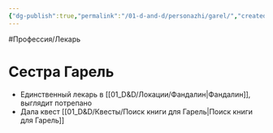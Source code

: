 ```yaml
---
{"dg-publish":true,"permalink":"/01-d-and-d/personazhi/garel/","created":"2024-11-09T09:06:49.894+03:00","updated":"2023-12-26T14:50:50.332+03:00"}
---
```


#Профессия/Лекарь 

# Сестра Гарель

* Единственный лекарь в [[01_D&D/Локации/Фандалин\|Фандалин]], выглядит потрепано
* Дала квест [[01_D&D/Квесты/Поиск книги для Гарель\|Поиск книги для Гарель]]